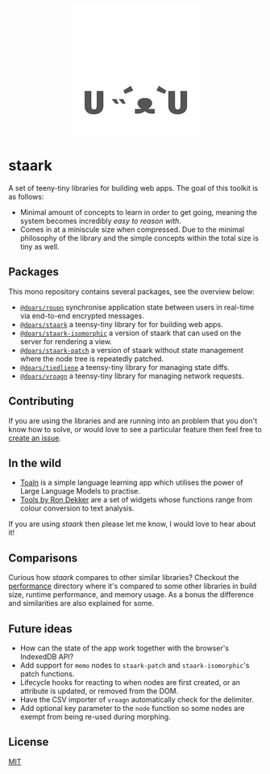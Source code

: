 <div align="center">

![Project logo](assets/icons/256-round.png)

</div>

# staark

A set of teeny-tiny libraries for building web apps. The goal of this toolkit is as follows:

- Minimal amount of concepts to learn in order to get going, meaning the system becomes incredibly *easy to reason with*.
- Comes in at a miniscule size when compressed. Due to the minimal philosophy of the library and the simple concepts within the total size is tiny as well.

## Packages

This mono repository contains several packages, see the overview below:

- [`@doars/roupn`](https://github.com/doars/staark/tree/main/packages/roupn#readme) synchronise application state between users in real-time via end-to-end encrypted messages.
- [`@doars/staark`](https://github.com/doars/staark/tree/main/packages/staark#readme) a teensy-tiny library for for building web apps.
- [`@doars/staark-isomorphic`](https://github.com/doars/staark/tree/main/packages/staark-isomorphic#readme) a version of staark that can used on the server for rendering a view.
- [`@doars/staark-patch`](https://github.com/doars/staark/tree/main/packages/staark-patch#readme) a version of staark without state management where the node tree is repeatedly patched.
- [`@doars/tiedliene`](https://github.com/doars/staark/tree/main/packages/tiedliene#readme) a teensy-tiny library for managing state diffs.
- [`@doars/vroagn`](https://github.com/doars/staark/tree/main/packages/vroagn#readme) a teensy-tiny library for managing network requests.

## Contributing

If you are using the libraries and are running into an problem that you don't know how to solve, or would love to see a particular feature then feel free to [create an issue](https://github.com/doars/staark/issues/new/choose).

## In the wild

- [Toaln](https://github.com/RedKenrok/webapp-toaln#readme) is a simple language learning app which utilises the power of Large Language Models to practise.
- [Tools by Ron Dekker](https://rondekker.nl/en-gb/tools/) are a set of widgets whose functions range from colour conversion to text analysis.

If you are using _staark_ then please let me know, I would love to hear about it!

## Comparisons

Curious how _staark_ compares to other similar libraries? Checkout the [performance](https://github.com/doars/staark/tree/main/performance#readme) directory where it's compared to some other libraries in build size, runtime performance, and memory usage. As a bonus the difference and similarities are also explained for some.

## Future ideas

- How can the state of the app work together with the browser's IndexedDB API?
- Add support for `memo` nodes to `staark-patch` and `staark-isomorphic`'s patch functions.
- Lifecycle hooks for reacting to when nodes are first created, or an attribute is updated, or removed from the DOM.
- Have the CSV importer of `vroagn` automatically check for the delimiter.
- Add optional key parameter to the `node` function so some nodes are exempt from being re-used during morphing.

## License

[MIT](/LICENSE)
